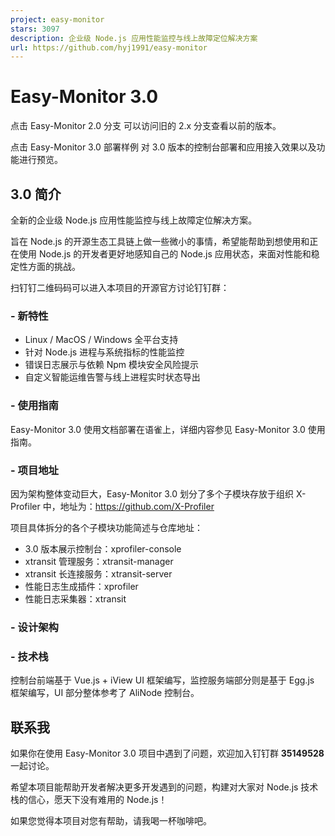 ```yaml
---
project: easy-monitor
stars: 3097
description: 企业级 Node.js 应用性能监控与线上故障定位解决方案
url: https://github.com/hyj1991/easy-monitor
---
```


Easy-Monitor 3.0
================

点击 Easy-Monitor 2.0 分支 可以访问旧的 2.x 分支查看以前的版本。

点击 Easy-Monitor 3.0 部署样例 对 3.0 版本的控制台部署和应用接入效果以及功能进行预览。

3.0 简介
------

全新的企业级 Node.js 应用性能监控与线上故障定位解决方案。

旨在 Node.js 的开源生态工具链上做一些微小的事情，希望能帮助到想使用和正在使用 Node.js 的开发者更好地感知自己的 Node.js 应用状态，来面对性能和稳定性方面的挑战。

扫钉钉二维码码可以进入本项目的开源官方讨论钉钉群：

### \- 新特性

-   Linux / MacOS / Windows 全平台支持
-   针对 Node.js 进程与系统指标的性能监控
-   错误日志展示与依赖 Npm 模块安全风险提示
-   自定义智能运维告警与线上进程实时状态导出

### \- 使用指南

Easy-Monitor 3.0 使用文档部署在语雀上，详细内容参见 Easy-Monitor 3.0 使用指南。

### \- 项目地址

因为架构整体变动巨大，Easy-Monitor 3.0 划分了多个子模块存放于组织 X-Profiler 中，地址为：https://github.com/X-Profiler

项目具体拆分的各个子模块功能简述与仓库地址：

-   3.0 版本展示控制台：xprofiler-console
-   xtransit 管理服务：xtransit-manager
-   xtransit 长连接服务：xtransit-server
-   性能日志生成插件：xprofiler
-   性能日志采集器：xtransit

### \- 设计架构

### \- 技术栈

控制台前端基于 Vue.js + iView UI 框架编写，监控服务端部分则是基于 Egg.js 框架编写，UI 部分整体参考了 AliNode 控制台。

联系我
---

如果你在使用 Easy-Monitor 3.0 项目中遇到了问题，欢迎加入钉钉群 **35149528** 一起讨论。

希望本项目能帮助开发者解决更多开发遇到的问题，构建对大家对 Node.js 技术栈的信心，愿天下没有难用的 Node.js！

如果您觉得本项目对您有帮助，请我喝一杯咖啡吧。
